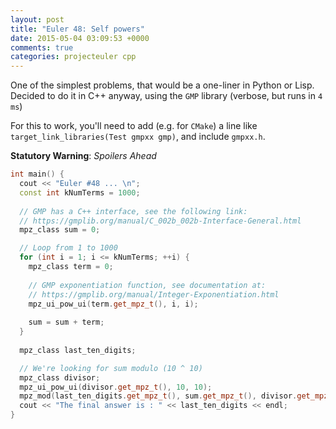 ```yaml
---
layout: post
title: "Euler 48: Self powers"
date: 2015-05-04 03:09:53 +0000
comments: true
categories: projecteuler cpp
---
```


One of the simplest problems, that would be a one-liner in Python or Lisp. Decided to do it in C++ anyway, using the `GMP` library (verbose, but runs in `4 ms`)

For this to work, you'll need to add (e.g. for `CMake`) a line like `target_link_libraries(Test gmpxx gmp)`, and include `gmpxx.h`.

**Statutory Warning**: _Spoilers Ahead_

```cpp
int main() {
  cout << "Euler #48 ... \n";
  const int kNumTerms = 1000;
  
  // GMP has a C++ interface, see the following link:
  // https://gmplib.org/manual/C_002b_002b-Interface-General.html
  mpz_class sum = 0;

  // Loop from 1 to 1000
  for (int i = 1; i <= kNumTerms; ++i) {
    mpz_class term = 0;
    
    // GMP exponentiation function, see documentation at:
    // https://gmplib.org/manual/Integer-Exponentiation.html
    mpz_ui_pow_ui(term.get_mpz_t(), i, i);
    
    sum = sum + term;
  }
  
  mpz_class last_ten_digits;

  // We're looking for sum modulo (10 ^ 10)
  mpz_class divisor;
  mpz_ui_pow_ui(divisor.get_mpz_t(), 10, 10);
  mpz_mod(last_ten_digits.get_mpz_t(), sum.get_mpz_t(), divisor.get_mpz_t());
  cout << "The final answer is : " << last_ten_digits << endl;
}
```
